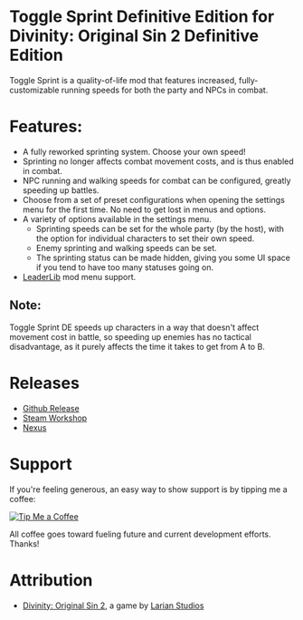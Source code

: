 Toggle Sprint Definitive Edition for Divinity: Original Sin 2 Definitive Edition
=======

Toggle Sprint is a quality-of-life mod that features increased, fully-customizable running speeds for both the party and NPCs in combat.

# Features:
* A fully reworked sprinting system. Choose your own speed!
* Sprinting no longer affects combat movement costs, and is thus enabled in combat.
* NPC running and walking speeds for combat can be configured, greatly speeding up battles.
* Choose from a set of preset configurations when opening the settings menu for the first time. No need to get lost in menus and options.
* A variety of options available in the settings menu.
	* Sprinting speeds can be set for the whole party (by the host), with the option for individual characters to set their own speed.
	* Enemy sprinting and walking speeds can be set.
	* The sprinting status can be made hidden, giving you some UI space if you tend to have too many statuses going on.
* [LeaderLib](https://github.com/LaughingLeader-DOS2-Mods/LeaderLib/releases/tag/mod-releases) mod menu support.

## Note:
Toggle Sprint DE speeds up characters in a way that doesn't affect movement cost in battle, so speeding up enemies has no tactical disadvantage, as it purely affects the time it takes to get from A to B.
	
# Releases
* [Github Release](https://github.com/LaughingLeader-DOS2-Mods/ToggleSprintDefinitiveEdition/releases/)
* [Steam Workshop]() 
* [Nexus]()

# Support
If you're feeling generous, an easy way to show support is by tipping me a coffee:

[![Tip Me a Coffee](https://i.imgur.com/NkmwXff.png)](https://ko-fi.com/LaughingLeader)

All coffee goes toward fueling future and current development efforts. Thanks!

# Attribution
- [Divinity: Original Sin 2](http://store.steampowered.com/app/435150/Divinity_Original_Sin_2/), a game by [Larian Studios](http://larian.com/)
